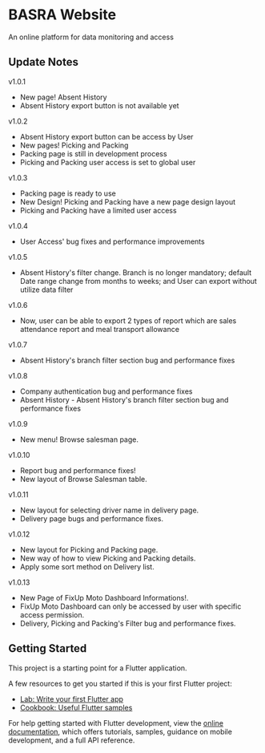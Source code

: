 # BASRA Website
An online platform for data monitoring and access

## Update Notes
v1.0.1
- New page! Absent History
- Absent History export button is not available yet

v1.0.2
- Absent History export button can be access by User
- New pages! Picking and Packing
- Packing page is still in development process
- Picking and Packing user access is set to global user

v1.0.3
- Packing page is ready to use
- New Design! Picking and Packing have a new page design layout
- Picking and Packing have a limited user access

v1.0.4
- User Access' bug fixes and performance improvements

v1.0.5
- Absent History's filter change. Branch is no longer mandatory; default Date range change from months to weeks; and User can export without utilize data filter 

v1.0.6
- Now, user can be able to export 2 types of report which are sales attendance report and meal transport allowance

v1.0.7
- Absent History's branch filter section bug and performance fixes

v1.0.8
- Company authentication bug and performance fixes
- Absent History - Absent History's branch filter section bug and performance fixes

v1.0.9
- New menu! Browse salesman page.

v1.0.10
- Report bug and performance fixes!
- New layout of Browse Salesman table.

v1.0.11
- New layout for selecting driver name in delivery page.
- Delivery page bugs and performance fixes.

v1.0.12
- New layout for Picking and Packing page.
- New way of how to view Picking and Packing details.
- Apply some sort method on Delivery list.

v1.0.13
- New Page of FixUp Moto Dashboard Informations!.
- FixUp Moto Dashboard can only be accessed by user with specific access permission.
- Delivery, Picking and Packing's Filter bug and performance fixes.

## Getting Started

This project is a starting point for a Flutter application.

A few resources to get you started if this is your first Flutter project:

- [Lab: Write your first Flutter app](https://docs.flutter.dev/get-started/codelab)
- [Cookbook: Useful Flutter samples](https://docs.flutter.dev/cookbook)

For help getting started with Flutter development, view the
[online documentation](https://docs.flutter.dev/), which offers tutorials,
samples, guidance on mobile development, and a full API reference.
